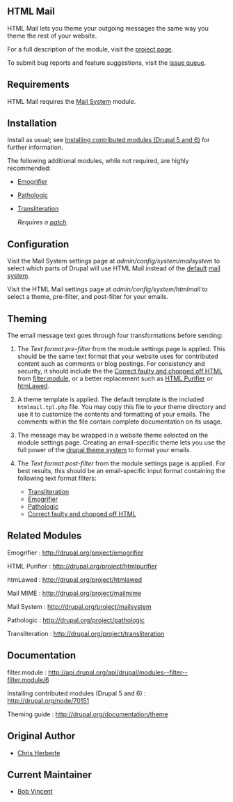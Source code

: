 ## HTML Mail

HTML Mail lets you theme your outgoing messages the same way you theme the rest
of your website.

For a full description of the module, visit the
[project page](http://drupal.org/project/htmlmail).

To submit bug reports and feature suggestions, visit the
[issue queue](http://drupal.org/project/issues/htmlmail).

## Requirements

HTML Mail requires the [Mail System](http://drupal.org/project/mailsystem)
module.

## Installation

Install as usual; see
[Installing contributed modules (Drupal 5 and 6)](http://drupal.org/node/70151)
for further information.

The following additional modules, while not required, are highly recommended:

*   [Emogrifier](http://drupal.org/project/emogrifier)

*   [Pathologic](http://drupal.org/project/pathologic)

*   [Transliteration](http://drupal.org/project/transliteration)

    *Requires a [patch](http://drupal.org/node/1095278#comment-4219530).*

## Configuration

Visit the Mail System settings page at _admin/config/system/mailsystem_
to select which parts of Drupal will use HTML Mail instead of the
[default](http://api.drupal.org/api/drupal/modules--system--system.mail.inc/class/DefaultMailSystem/7)
[mail system](http://api.drupal.org/api/drupal/includes--mail.inc/function/drupal_mail_system/7).

Visit the HTML Mail settings page at _admin/config/system/htmlmail_ to
select a theme, pre-filter, and post-filter for your emails.

## Theming

The email message text goes through four transformations before sending:

1.  The *Text format pre-filter* from the module settings page is applied.
    This should be the same text format that your website uses for contributed
    content such as comments or blog postings.  For consistency and security,
    it should include the the
    [Correct faulty and chopped off HTML](http://api.drupal.org/api/drupal/modules--filter--filter.module/function/_filter_htmlcorrector/6)
    from [filter.module](http://api.drupal.org/api/drupal/modules--filter--filter.module/6),
    or a better replacement such as
    [HTML Purifier](http://drupal.org/project/htmlpurifier) or
    [htmLawed](http://drupal.org/project/htmlawed).

2.  A theme template is applied. The default template is the included
    `htmlmail.tpl.php` file.  You may copy this file to your theme directory
    and use it to customize the contents and formatting of your emails.  The
    comments within the file contain complete documentation on its usage.

3.  The message may be wrapped in a website theme selected on the module settings
    page.  Creating an email-specific theme lets you use the full power of the
    [drupal theme system](http://drupal.org/documentation/theme) to format your
    emails.

4.  The *Text format post-filter* from the module settings page is applied. For
    best results, this should be an email-specific input format containing the
    following text format filters:

    * [Transliteration](http://drupal.org/node/1095278#comment-4219530)
    * [Emogrifier](http://drupal.org/project/emogrifier)
    * [Pathologic](http://drupal.org/project/pathologic)
    * [Correct faulty and chopped off HTML](http://api.drupal.org/api/drupal/modules--filter--filter.module/function/_filter_htmlcorrector/6)

## Related Modules

Emogrifier
:    http://drupal.org/project/emogrifier

HTML Purifier
:    http://drupal.org/project/htmlpurifier

htmLawed
:    http://drupal.org/project/htmlawed

Mail MIME
:    http://drupal.org/project/mailmime

Mail System
:    http://drupal.org/project/mailsystem

Pathologic
:    http://drupal.org/project/pathologic

Transliteration
:    http://drupal.org/project/transliteration

## Documentation

filter.module
:    http://api.drupal.org/api/drupal/modules--filter--filter.module/6

Installing contributed modules (Drupal 5 and 6)
:    http://drupal.org/node/70151

Theming guide
:    http://drupal.org/documentation/theme

## Original Author

* [Chris Herberte](http://drupal.org/user/1171)

## Current Maintainer

* [Bob Vincent](http://drupal.org/user/36148)
